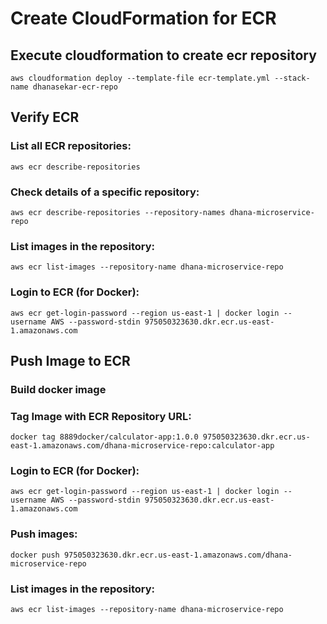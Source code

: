 # Create CloudFormation for ECR

## Execute cloudformation to create ecr repository

    aws cloudformation deploy --template-file ecr-template.yml --stack-name dhanasekar-ecr-repo

## Verify ECR

###  List all ECR repositories:

    aws ecr describe-repositories 

### Check details of a specific repository:

    aws ecr describe-repositories --repository-names dhana-microservice-repo 

### List images in the repository:

    aws ecr list-images --repository-name dhana-microservice-repo

### Login to ECR (for Docker):

    aws ecr get-login-password --region us-east-1 | docker login --username AWS --password-stdin 975050323630.dkr.ecr.us-east-1.amazonaws.com

## Push Image to ECR

### Build docker image

### Tag Image with ECR Repository URL:

    docker tag 8889docker/calculator-app:1.0.0 975050323630.dkr.ecr.us-east-1.amazonaws.com/dhana-microservice-repo:calculator-app

### Login to ECR (for Docker):

    aws ecr get-login-password --region us-east-1 | docker login --username AWS --password-stdin 975050323630.dkr.ecr.us-east-1.amazonaws.com

### Push images:

    docker push 975050323630.dkr.ecr.us-east-1.amazonaws.com/dhana-microservice-repo

### List images in the repository:
    aws ecr list-images --repository-name dhana-microservice-repo
